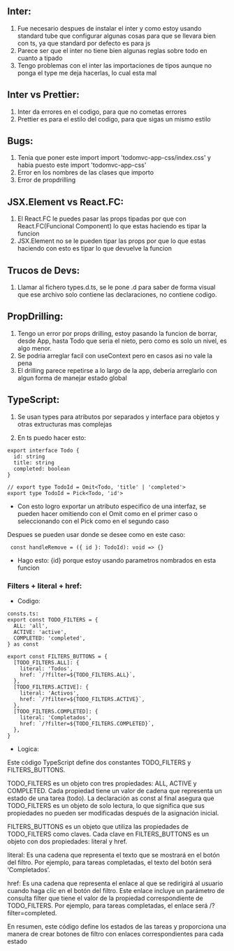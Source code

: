 ## Inter:

1. Fue necesario despues de instalar el inter y como estoy usando standard tube que configurar algunas cosas para que se llevara bien con ts, ya que standard por defecto es para js
2. Parece ser que el inter no tiene bien algunas reglas sobre todo en cuanto a tipado
3. Tengo problemas con el inter las importaciones de tipos aunque no ponga el type me deja hacerlas, lo cual esta mal

## Inter vs Prettier:

1. Inter da errores en el codigo, para que no cometas errores
2. Prettier es para el estilo del codigo, para que sigas un mismo estilo

## Bugs:

1. Tenia que poner este import import 'todomvc-app-css/index.css' y habia puesto este import 'todomvc-app-css'
2. Error en los nombres de las clases que importo
3. Error de propdrilling

## JSX.Element vs React.FC:

1. El React.FC le puedes pasar las props tipadas por que con React.FC(Funcional Component) lo que estas haciendo es tipar la funcion
2. JSX.Element no se le pueden tipar las props por que lo que estas haciendo con esto es tipar lo que devuelve la funcion

## Trucos de Devs:

1. Llamar al fichero types.d.ts, se le pone .d para saber de forma visual que ese archivo solo contiene las declaraciones, no contiene codigo.

## PropDrilling:

1. Tengo un error por props drilling, estoy pasando la funcion de borrar, desde App, hasta Todo que seria el nieto, pero como es solo un nivel, es algo menor.
2. Se podria arreglar facil con useContext pero en casos asi no vale la pena
3. El drilling parece repetirse a lo largo de la app, deberia arreglarlo con algun forma de manejar estado global

## TypeScript:

1. Se usan types para atributos por separados y interface para objetos y otras extructuras mas complejas

2. En ts puedo hacer esto:

```
export interface Todo {
  id: string
  title: string
  completed: boolean
}

// export type TodoId = Omit<Todo, 'title' | 'completed'>
export type TodoId = Pick<Todo, 'id'>
```

- Con esto logro exportar un atributo especifico de una interfaz, se pueden hacer omitiendo con el Omit como en el primer caso o seleccionando con el Pick como en el segundo caso

Despues se pueden usar donde se desee como en este caso:

```
 const handleRemove = ({ id }: TodoId): void => {}
```

- Hago esto: {id} porque estoy usando parametros nombrados en esta funcion

### Filters + literal + href:

- Codigo:

```
consts.ts:
export const TODO_FILTERS = {
  ALL: 'all',
  ACTIVE: 'active',
  COMPLETED: 'completed',
} as const

export const FILTERS_BUTTONS = {
  [TODO_FILTERS.ALL]: {
    literal: 'Todos',
    href: `/?filter=${TODO_FILTERS.ALL}`,
  },
  [TODO_FILTERS.ACTIVE]: {
    literal: 'Activos',
    href: `/?filter=${TODO_FILTERS.ACTIVE}`,
  },
  [TODO_FILTERS.COMPLETED]: {
    literal: 'Completados',
    href: `/?filter=${TODO_FILTERS.COMPLETED}`,
  },
}

```

- Logica:

Este código TypeScript define dos constantes TODO_FILTERS y FILTERS_BUTTONS.

TODO_FILTERS es un objeto con tres propiedades: ALL, ACTIVE y COMPLETED. Cada propiedad tiene un valor de cadena que representa un estado de una tarea (todo). La declaración as const al final asegura que TODO_FILTERS es un objeto de solo lectura, lo que significa que sus propiedades no pueden ser modificadas después de la asignación inicial.

FILTERS_BUTTONS es un objeto que utiliza las propiedades de TODO_FILTERS como claves. Cada clave en FILTERS_BUTTONS es un objeto con dos propiedades: literal y href.

literal: Es una cadena que representa el texto que se mostrará en el botón del filtro. Por ejemplo, para tareas completadas, el texto del botón será ‘Completados’.

href: Es una cadena que representa el enlace al que se redirigirá al usuario cuando haga clic en el botón del filtro. Este enlace incluye un parámetro de consulta filter que tiene el valor de la propiedad correspondiente de TODO_FILTERS. Por ejemplo, para tareas completadas, el enlace será /?filter=completed.

En resumen, este código define los estados de las tareas y proporciona una manera de crear botones de filtro con enlaces correspondientes para cada estado
